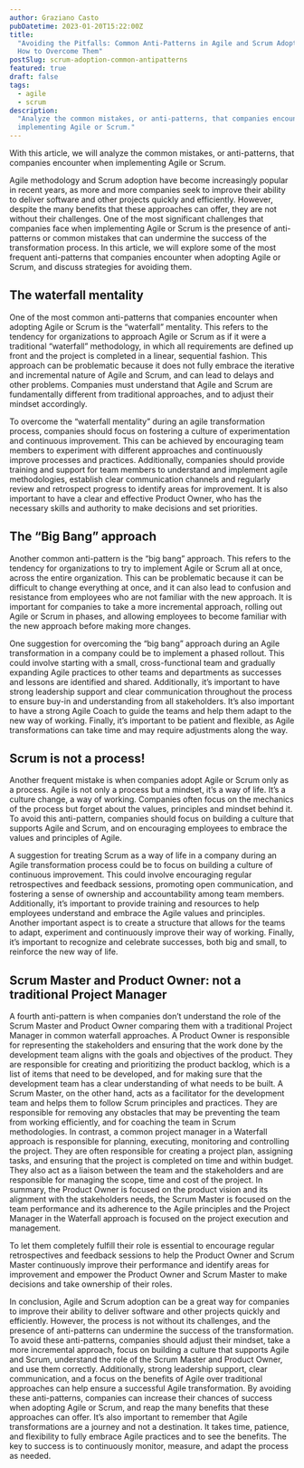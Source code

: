 ```yaml
---
author: Graziano Casto
pubDatetime: 2023-01-20T15:22:00Z
title:
  "Avoiding the Pitfalls: Common Anti-Patterns in Agile and Scrum Adoption and
  How to Overcome Them"
postSlug: scrum-adoption-common-antipatterns
featured: true
draft: false
tags:
  - agile
  - scrum
description:
  "Analyze the common mistakes, or anti-patterns, that companies encounter when
  implementing Agile or Scrum."
---
```


With this article, we will analyze the common mistakes, or anti-patterns, that companies encounter when implementing Agile or Scrum.

Agile methodology and Scrum adoption have become increasingly popular in recent years, as more and more companies seek to improve their ability to deliver software and other projects quickly and efficiently. However, despite the many benefits that these approaches can offer, they are not without their challenges. One of the most significant challenges that companies face when implementing Agile or Scrum is the presence of anti-patterns or common mistakes that can undermine the success of the transformation process. In this article, we will explore some of the most frequent anti-patterns that companies encounter when adopting Agile or Scrum, and discuss strategies for avoiding them.

## The waterfall mentality

One of the most common anti-patterns that companies encounter when adopting Agile or Scrum is the “waterfall” mentality. This refers to the tendency for organizations to approach Agile or Scrum as if it were a traditional “waterfall” methodology, in which all requirements are defined up front and the project is completed in a linear, sequential fashion. This approach can be problematic because it does not fully embrace the iterative and incremental nature of Agile and Scrum, and can lead to delays and other problems. Companies must understand that Agile and Scrum are fundamentally different from traditional approaches, and to adjust their mindset accordingly.

To overcome the “waterfall mentality” during an agile transformation process, companies should focus on fostering a culture of experimentation and continuous improvement. This can be achieved by encouraging team members to experiment with different approaches and continuously improve processes and practices. Additionally, companies should provide training and support for team members to understand and implement agile methodologies, establish clear communication channels and regularly review and retrospect progress to identify areas for improvement. It is also important to have a clear and effective Product Owner, who has the necessary skills and authority to make decisions and set priorities.

## The “Big Bang” approach

Another common anti-pattern is the “big bang” approach. This refers to the tendency for organizations to try to implement Agile or Scrum all at once, across the entire organization. This can be problematic because it can be difficult to change everything at once, and it can also lead to confusion and resistance from employees who are not familiar with the new approach. It is important for companies to take a more incremental approach, rolling out Agile or Scrum in phases, and allowing employees to become familiar with the new approach before making more changes.

One suggestion for overcoming the “big bang” approach during an Agile transformation in a company could be to implement a phased rollout. This could involve starting with a small, cross-functional team and gradually expanding Agile practices to other teams and departments as successes and lessons are identified and shared. Additionally, it’s important to have strong leadership support and clear communication throughout the process to ensure buy-in and understanding from all stakeholders. It’s also important to have a strong Agile Coach to guide the teams and help them adapt to the new way of working. Finally, it’s important to be patient and flexible, as Agile transformations can take time and may require adjustments along the way.

## Scrum is not a process!

Another frequent mistake is when companies adopt Agile or Scrum only as a process. Agile is not only a process but a mindset, it’s a way of life. It’s a culture change, a way of working. Companies often focus on the mechanics of the process but forget about the values, principles and mindset behind it. To avoid this anti-pattern, companies should focus on building a culture that supports Agile and Scrum, and on encouraging employees to embrace the values and principles of Agile.

A suggestion for treating Scrum as a way of life in a company during an Agile transformation process could be to focus on building a culture of continuous improvement. This could involve encouraging regular retrospectives and feedback sessions, promoting open communication, and fostering a sense of ownership and accountability among team members. Additionally, it’s important to provide training and resources to help employees understand and embrace the Agile values and principles. Another important aspect is to create a structure that allows for the teams to adapt, experiment and continuously improve their way of working. Finally, it’s important to recognize and celebrate successes, both big and small, to reinforce the new way of life.

## Scrum Master and Product Owner: not a traditional Project Manager

A fourth anti-pattern is when companies don’t understand the role of the Scrum Master and Product Owner comparing them with a traditional Project Manager in common waterfall approaches.
A Product Owner is responsible for representing the stakeholders and ensuring that the work done by the development team aligns with the goals and objectives of the product. They are responsible for creating and prioritizing the product backlog, which is a list of items that need to be developed, and for making sure that the development team has a clear understanding of what needs to be built.
A Scrum Master, on the other hand, acts as a facilitator for the development team and helps them to follow Scrum principles and practices. They are responsible for removing any obstacles that may be preventing the team from working efficiently, and for coaching the team in Scrum methodologies.
In contrast, a common project manager in a Waterfall approach is responsible for planning, executing, monitoring and controlling the project. They are often responsible for creating a project plan, assigning tasks, and ensuring that the project is completed on time and within budget. They also act as a liaison between the team and the stakeholders and are responsible for managing the scope, time and cost of the project. In summary, the Product Owner is focused on the product vision and its alignment with the stakeholders needs, the Scrum Master is focused on the team performance and its adherence to the Agile principles and the Project Manager in the Waterfall approach is focused on the project execution and management.

To let them completely fulfill their role is essential to encourage regular retrospectives and feedback sessions to help the Product Owner and Scrum Master continuously improve their performance and identify areas for improvement and empower the Product Owner and Scrum Master to make decisions and take ownership of their roles.

In conclusion, Agile and Scrum adoption can be a great way for companies to improve their ability to deliver software and other projects quickly and efficiently. However, the process is not without its challenges, and the presence of anti-patterns can undermine the success of the transformation. To avoid these anti-patterns, companies should adjust their mindset, take a more incremental approach, focus on building a culture that supports Agile and Scrum, understand the role of the Scrum Master and Product Owner, and use them correctly. Additionally, strong leadership support, clear communication, and a focus on the benefits of Agile over traditional approaches can help ensure a successful Agile transformation.
By avoiding these anti-patterns, companies can increase their chances of success when adopting Agile or Scrum, and reap the many benefits that these approaches can offer. It’s also important to remember that Agile transformations are a journey and not a destination. It takes time, patience, and flexibility to fully embrace Agile practices and to see the benefits. The key to success is to continuously monitor, measure, and adapt the process as needed.
